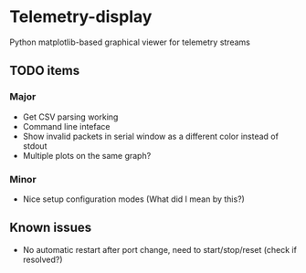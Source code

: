 # Telemetry-display
Python matplotlib-based graphical viewer for telemetry streams

## TODO items
### Major
* Get CSV parsing working
* Command line inteface
* Show invalid packets in serial window as a different color instead of stdout
* Multiple plots on the same graph?  

### Minor
* Nice setup configuration modes (What did I mean by this?)

## Known issues
* No automatic restart after port change, need to start/stop/reset (check if resolved?)